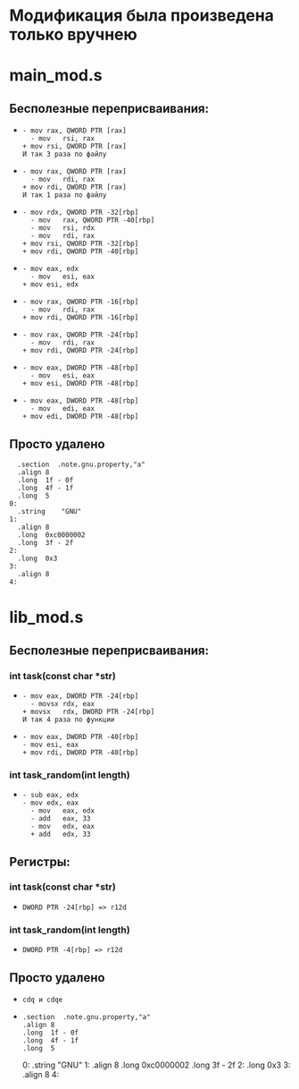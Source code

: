 # Модификация была произведена только вручнею

# __main_mod.s__

##    Бесполезные переприсваивания:
*     - mov	rax, QWORD PTR [rax]
	    - mov	rsi, rax
      + mov	rsi, QWORD PTR [rax]
      И так 3 раза по файлу
*     - mov	rax, QWORD PTR [rax]
	    - mov	rdi, rax
      + mov	rdi, QWORD PTR [rax]
      И так 1 раза по файлу
*     - mov	rdx, QWORD PTR -32[rbp]
	    - mov	rax, QWORD PTR -40[rbp]
	    - mov	rsi, rdx
	    - mov	rdi, rax
      + mov	rsi, QWORD PTR -32[rbp]
      + mov	rdi, QWORD PTR -40[rbp]
*     - mov	eax, edx
	    - mov	esi, eax
      + mov	esi, edx
*     - mov	rax, QWORD PTR -16[rbp]
	    - mov	rdi, rax
      + mov rdi, QWORD PTR -16[rbp]
*     - mov	rax, QWORD PTR -24[rbp]
	    - mov	rdi, rax
      + mov rdi, QWORD PTR -24[rbp]
*     - mov	eax, DWORD PTR -48[rbp]
	    - mov	esi, eax
      + mov esi, DWORD PTR -48[rbp]
*     - mov	eax, DWORD PTR -48[rbp]
	    - mov	edi, eax
      + mov edi, DWORD PTR -48[rbp]


##    Просто удалено
      .section	.note.gnu.property,"a"
      .align 8
      .long	 1f - 0f
      .long	 4f - 1f
      .long	 5
    0:
      .string	 "GNU"
    1:
      .align 8
      .long	 0xc0000002
      .long	 3f - 2f
    2:
      .long	 0x3
    3:
      .align 8
    4:
       


# __lib_mod.s__
##    Бесполезные переприсваивания:
### int task(const char *str)
*     - mov	eax, DWORD PTR -24[rbp]
	    - movsx	rdx, eax
      + movsx	rdx, DWORD PTR -24[rbp]
      И так 4 раза по функции
*     - mov	eax, DWORD PTR -40[rbp]
      - mov	esi, eax
      + mov	rdi, DWORD PTR -40[rbp]

### int task_random(int length)
*     - sub	eax, edx
      - mov	edx, eax
	    - mov	eax, edx
	    - add	eax, 33
	    - mov	edx, eax
	    + add	edx, 33      

##    Регистры:
### int task(const char *str)
*     DWORD PTR -24[rbp] => r12d

### int task_random(int length)
*     DWORD PTR -4[rbp] => r12d

##    Просто удалено
*     cdq и cdqe
*     .section	.note.gnu.property,"a"
      .align 8
      .long	 1f - 0f
      .long	 4f - 1f
      .long	 5
    0:
      .string	 "GNU"
    1:
      .align 8
      .long	 0xc0000002
      .long	 3f - 2f
    2:
      .long	 0x3
    3:
      .align 8
    4: